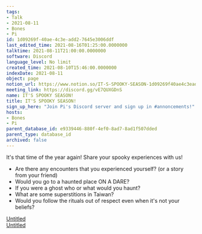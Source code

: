 ```yaml
---
tags:
- Talk
- 2021-08-11
- Bones
- Pi
id: 1d09269f-40ae-4c3e-add2-7645e3006ddf
last_edited_time: 2021-08-16T01:25:00.0000000
talktime: 2021-08-11T21:00:00.0000000
software: Discord
language_level: No limit
created_time: 2021-08-10T15:46:00.0000000
indexDate: 2021-08-11
object: page
notion_url: https://www.notion.so/IT-S-SPOOKY-SEASON-1d09269f40ae4c3eadd27645e3006ddf
meeting_link: https://discord.gg/vE7QUXGDnS
name: IT'S SPOOKY SEASON!
title: IT'S SPOOKY SEASON!
sign_up_here: "Join Pi's Discord server and sign up in #annoncements!"
hosts:
- Bones
- Pi
parent_database_id: e9339446-880f-4ef0-8ad7-8ad1f507dded
parent_type: database_id
archived: false
---
```


It's that time of the year again! Share your spooky experiences with us!
   - Are there any encounters that you experienced yourself? (or a story from your friend)
   - Would you go to a haunted place ON A
  DARE?
   - If you were a ghost who or what would you haunt?
   - What are some superstitions in Taiwan?
   - Would you follow the rituals out of respect even when it's not your beliefs?


[Untitled](https://www.notion.so/12c4a9e645d54aefa860b5f927a0b220)   
[Untitled](https://www.notion.so/482e61b02b9c4456b2b4fe86bb7544c6)   







